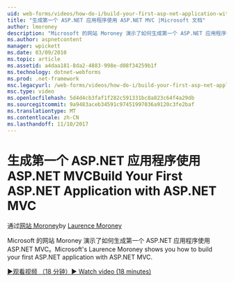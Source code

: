 ```yaml
---
uid: web-forms/videos/how-do-i/build-your-first-asp-net-application-with-asp-net-mvc
title: "生成第一个 ASP.NET 应用程序使用 ASP.NET MVC |Microsoft 文档"
author: lmoroney
description: "Microsoft 的网站 Moroney 演示了如何生成第一个 ASP.NET 应用程序使用 ASP.NET MVC。"
ms.author: aspnetcontent
manager: wpickett
ms.date: 03/09/2010
ms.topic: article
ms.assetid: a4daa181-8da2-4883-998e-d08f34259b1f
ms.technology: dotnet-webforms
ms.prod: .net-framework
msc.legacyurl: /web-forms/videos/how-do-i/build-your-first-asp-net-application-with-asp-net-mvc
msc.type: video
ms.openlocfilehash: 5d4d4cb3faf1f282c591331bc8a823c64f4a29db
ms.sourcegitcommit: 9a9483aceb34591c97451997036a9120c3fe2baf
ms.translationtype: MT
ms.contentlocale: zh-CN
ms.lasthandoff: 11/10/2017
---
```

<a name="build-your-first-aspnet-application-with-aspnet-mvc"></a><span data-ttu-id="3f37b-103">生成第一个 ASP.NET 应用程序使用 ASP.NET MVC</span><span class="sxs-lookup"><span data-stu-id="3f37b-103">Build Your First ASP.NET Application with ASP.NET MVC</span></span>
====================
<span data-ttu-id="3f37b-104">通过[网站 Moroney](https://github.com/lmoroney)</span><span class="sxs-lookup"><span data-stu-id="3f37b-104">by [Laurence Moroney](https://github.com/lmoroney)</span></span>

<span data-ttu-id="3f37b-105">Microsoft 的网站 Moroney 演示了如何生成第一个 ASP.NET 应用程序使用 ASP.NET MVC。</span><span class="sxs-lookup"><span data-stu-id="3f37b-105">Microsoft's Laurence Moroney shows you how to build your first ASP.NET application with ASP.NET MVC.</span></span>

[<span data-ttu-id="3f37b-106">&#9654;观看视频 （18 分钟）</span><span class="sxs-lookup"><span data-stu-id="3f37b-106">&#9654; Watch video (18 minutes)</span></span>](https://channel9.msdn.com/Blogs/ASP-NET-Site-Videos/build-your-first-asp-net-application-with-asp-net-mvc)
